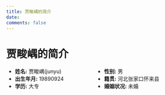 ```yaml
---
title: 贾畯嵎的简介
date:
comments: false
---
```

贾畯嵎的简介
===========
<ul style="overflow:hidden">
    <li style="float:left;width:50%;"><b>姓名:</b> 贾畯嵎(junyu) </li><li style="float:left;width:50%;"><b>性别:</b> 男</li><li style="float:left;width:50%;"><b>出生年月:</b> 19890924</li><li style="float:left;width:50%;"><b>籍贯:</b> 河北张家口怀来县</li><li style="float:left;width:50%;"><b>学历:</b> 大专</li><li style="float:left;width:50%;"><b>婚姻状况:</b> 未婚</li>
</ul>

